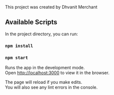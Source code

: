 This project was created by Dhvanit Merchant  


## Available Scripts
In the project directory, you can run:

### `npm install`
### `npm start`

Runs the app in the development mode.<br />
Open [http://localhost:3000](http://localhost:3000) to view it in the browser.

The page will reload if you make edits.<br />
You will also see any lint errors in the console.

